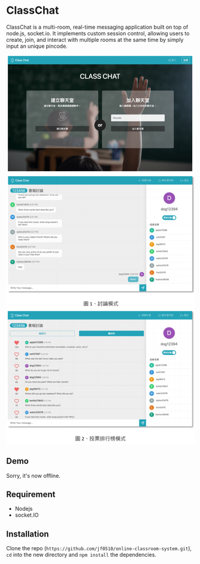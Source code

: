 # ClassChat
ClassChat is a multi-room, real-time messaging application built on top of node.js, socket.io. It implements custom session control, allowing users to create, join, and interact with multiple rooms at the same time by simply input an unique pincode. 

<img src="images/landing.png" alt="langing page" width="700">

<img src="images/chat.png" alt="chatting page" width="700">

<img src="images/vote.png" alt="voting page" width="700">

## Demo
Sorry, it's now offline.

## Requirement
- Nodejs
- socket.IO

## Installation
Clone the repo (`https://github.com/jf0510/online-classroom-system.git`), `cd` into the new directory and `npm install` the dependencies. 
